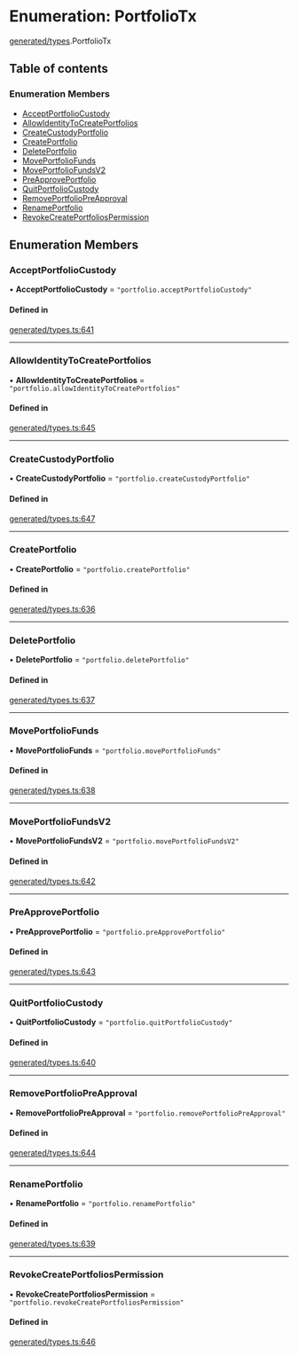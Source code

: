 # Enumeration: PortfolioTx

[generated/types](../wiki/generated.types).PortfolioTx

## Table of contents

### Enumeration Members

- [AcceptPortfolioCustody](../wiki/generated.types.PortfolioTx#acceptportfoliocustody)
- [AllowIdentityToCreatePortfolios](../wiki/generated.types.PortfolioTx#allowidentitytocreateportfolios)
- [CreateCustodyPortfolio](../wiki/generated.types.PortfolioTx#createcustodyportfolio)
- [CreatePortfolio](../wiki/generated.types.PortfolioTx#createportfolio)
- [DeletePortfolio](../wiki/generated.types.PortfolioTx#deleteportfolio)
- [MovePortfolioFunds](../wiki/generated.types.PortfolioTx#moveportfoliofunds)
- [MovePortfolioFundsV2](../wiki/generated.types.PortfolioTx#moveportfoliofundsv2)
- [PreApprovePortfolio](../wiki/generated.types.PortfolioTx#preapproveportfolio)
- [QuitPortfolioCustody](../wiki/generated.types.PortfolioTx#quitportfoliocustody)
- [RemovePortfolioPreApproval](../wiki/generated.types.PortfolioTx#removeportfoliopreapproval)
- [RenamePortfolio](../wiki/generated.types.PortfolioTx#renameportfolio)
- [RevokeCreatePortfoliosPermission](../wiki/generated.types.PortfolioTx#revokecreateportfoliospermission)

## Enumeration Members

### AcceptPortfolioCustody

• **AcceptPortfolioCustody** = ``"portfolio.acceptPortfolioCustody"``

#### Defined in

[generated/types.ts:641](https://github.com/PolymeshAssociation/polymesh-sdk/blob/f8a937f04/src/generated/types.ts#L641)

___

### AllowIdentityToCreatePortfolios

• **AllowIdentityToCreatePortfolios** = ``"portfolio.allowIdentityToCreatePortfolios"``

#### Defined in

[generated/types.ts:645](https://github.com/PolymeshAssociation/polymesh-sdk/blob/f8a937f04/src/generated/types.ts#L645)

___

### CreateCustodyPortfolio

• **CreateCustodyPortfolio** = ``"portfolio.createCustodyPortfolio"``

#### Defined in

[generated/types.ts:647](https://github.com/PolymeshAssociation/polymesh-sdk/blob/f8a937f04/src/generated/types.ts#L647)

___

### CreatePortfolio

• **CreatePortfolio** = ``"portfolio.createPortfolio"``

#### Defined in

[generated/types.ts:636](https://github.com/PolymeshAssociation/polymesh-sdk/blob/f8a937f04/src/generated/types.ts#L636)

___

### DeletePortfolio

• **DeletePortfolio** = ``"portfolio.deletePortfolio"``

#### Defined in

[generated/types.ts:637](https://github.com/PolymeshAssociation/polymesh-sdk/blob/f8a937f04/src/generated/types.ts#L637)

___

### MovePortfolioFunds

• **MovePortfolioFunds** = ``"portfolio.movePortfolioFunds"``

#### Defined in

[generated/types.ts:638](https://github.com/PolymeshAssociation/polymesh-sdk/blob/f8a937f04/src/generated/types.ts#L638)

___

### MovePortfolioFundsV2

• **MovePortfolioFundsV2** = ``"portfolio.movePortfolioFundsV2"``

#### Defined in

[generated/types.ts:642](https://github.com/PolymeshAssociation/polymesh-sdk/blob/f8a937f04/src/generated/types.ts#L642)

___

### PreApprovePortfolio

• **PreApprovePortfolio** = ``"portfolio.preApprovePortfolio"``

#### Defined in

[generated/types.ts:643](https://github.com/PolymeshAssociation/polymesh-sdk/blob/f8a937f04/src/generated/types.ts#L643)

___

### QuitPortfolioCustody

• **QuitPortfolioCustody** = ``"portfolio.quitPortfolioCustody"``

#### Defined in

[generated/types.ts:640](https://github.com/PolymeshAssociation/polymesh-sdk/blob/f8a937f04/src/generated/types.ts#L640)

___

### RemovePortfolioPreApproval

• **RemovePortfolioPreApproval** = ``"portfolio.removePortfolioPreApproval"``

#### Defined in

[generated/types.ts:644](https://github.com/PolymeshAssociation/polymesh-sdk/blob/f8a937f04/src/generated/types.ts#L644)

___

### RenamePortfolio

• **RenamePortfolio** = ``"portfolio.renamePortfolio"``

#### Defined in

[generated/types.ts:639](https://github.com/PolymeshAssociation/polymesh-sdk/blob/f8a937f04/src/generated/types.ts#L639)

___

### RevokeCreatePortfoliosPermission

• **RevokeCreatePortfoliosPermission** = ``"portfolio.revokeCreatePortfoliosPermission"``

#### Defined in

[generated/types.ts:646](https://github.com/PolymeshAssociation/polymesh-sdk/blob/f8a937f04/src/generated/types.ts#L646)
